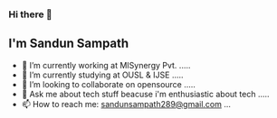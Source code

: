 ### Hi there 👋

## I'm Sandun Sampath 
<!--
**Buddalaz/Buddalaz** is a ✨ _special_ ✨ repository because its `README.md` (this file) appears on your GitHub profile.

Here are some ideas to get you started:
-->

- 🔭 I’m currently working at MISynergy Pvt. .....
- 🌱 I’m currently studying at OUSL & IJSE .....
- 👯 I’m looking to collaborate on opensource .....
- 💬 Ask me about tech stuff beacuse i'm enthusiastic about tech .....
- 📫 How to reach me: sandunsampath289@gmail.com ...

